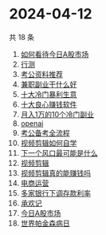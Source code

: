 # 2024-04-12

共 18 条

<!-- BEGIN -->
<!-- 最后更新时间 Fri Apr 12 2024 18:08:35 GMT+0800 (China Standard Time) -->

1. [如何看待今日A股市场](https://www.zhihu.com/search?q=%E5%A6%82%E4%BD%95%E7%9C%8B%E5%BE%85%E4%BB%8A%E6%97%A5A%E8%82%A1%E5%B8%82%E5%9C%BA)
1. [行测](https://www.zhihu.com/search?q=%E8%A1%8C%E6%B5%8B)
1. [考公资料推荐](https://www.zhihu.com/search?q=%E8%80%83%E5%85%AC%E8%B5%84%E6%96%99%E6%8E%A8%E8%8D%90)
1. [兼职副业干什么好](https://www.zhihu.com/search?q=%E5%85%BC%E8%81%8C%E5%89%AF%E4%B8%9A%E5%B9%B2%E4%BB%80%E4%B9%88%E5%A5%BD)
1. [十大冷门暴利生意](https://www.zhihu.com/search?q=%E5%8D%81%E5%A4%A7%E5%86%B7%E9%97%A8%E6%9A%B4%E5%88%A9%E7%94%9F%E6%84%8F)
1. [十大良心赚钱软件](https://www.zhihu.com/search?q=%E5%8D%81%E5%A4%A7%E8%89%AF%E5%BF%83%E8%B5%9A%E9%92%B1%E8%BD%AF%E4%BB%B6)
1. [月入1万的10个冷门副业](https://www.zhihu.com/search?q=%E6%9C%88%E5%85%A51%E4%B8%87%E7%9A%8410%E4%B8%AA%E5%86%B7%E9%97%A8%E5%89%AF%E4%B8%9A)
1. [openai](https://www.zhihu.com/search?q=openai)
1. [考公备考全流程](https://www.zhihu.com/search?q=%E8%80%83%E5%85%AC%E5%A4%87%E8%80%83%E5%85%A8%E6%B5%81%E7%A8%8B)
1. [视频剪辑如何自学](https://www.zhihu.com/search?q=%E8%A7%86%E9%A2%91%E5%89%AA%E8%BE%91%E5%A6%82%E4%BD%95%E8%87%AA%E5%AD%A6)
1. [下一个风口最可能是什么](https://www.zhihu.com/search?q=%E4%B8%8B%E4%B8%80%E4%B8%AA%E9%A3%8E%E5%8F%A3%E6%9C%80%E5%8F%AF%E8%83%BD%E6%98%AF%E4%BB%80%E4%B9%88)
1. [视频剪辑](https://www.zhihu.com/search?q=%E8%A7%86%E9%A2%91%E5%89%AA%E8%BE%91)
1. [视频剪辑真的能赚钱吗](https://www.zhihu.com/search?q=%E8%A7%86%E9%A2%91%E5%89%AA%E8%BE%91%E7%9C%9F%E7%9A%84%E8%83%BD%E8%B5%9A%E9%92%B1%E5%90%97)
1. [电商运营](https://www.zhihu.com/search?q=%E7%94%B5%E5%95%86%E8%BF%90%E8%90%A5)
1. [多家银行下调存款利率](https://www.zhihu.com/search?q=%E5%A4%9A%E5%AE%B6%E9%93%B6%E8%A1%8C%E4%B8%8B%E8%B0%83%E5%AD%98%E6%AC%BE%E5%88%A9%E7%8E%87)
1. [承欢记](https://www.zhihu.com/search?q=%E6%89%BF%E6%AC%A2%E8%AE%B0)
1. [今日A股市场](https://www.zhihu.com/search?q=%E4%BB%8A%E6%97%A5A%E8%82%A1%E5%B8%82%E5%9C%BA)
1. [世界帕金森病日](https://www.zhihu.com/search?q=%E4%B8%96%E7%95%8C%E5%B8%95%E9%87%91%E6%A3%AE%E7%97%85%E6%97%A5)

<!-- END -->
